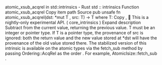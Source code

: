atomic_xsub_acqrel in std::intrinsics - Rust
std
::
intrinsics
Function
atomic_xsub_acqrel
Copy item path
Source
pub unsafe fn atomic_xsub_acqrel<T>(dst:
*mut T
, src: T) -> T
where
    T:
Copy
,
🔬
This is a nightly-only experimental API. (
core_intrinsics
)
Expand description
Subtract from the current value, returning the previous value.
T
must be an integer or pointer type.
If
T
is a pointer type, the provenance of
src
is ignored: both the return value and the new
value stored at
*dst
will have the provenance of the old value stored there.
The stabilized version of this intrinsic is available on the
atomic
types via the
fetch_sub
method by passing
Ordering::AcqRel
as the
order
. For example,
AtomicIsize::fetch_sub
.